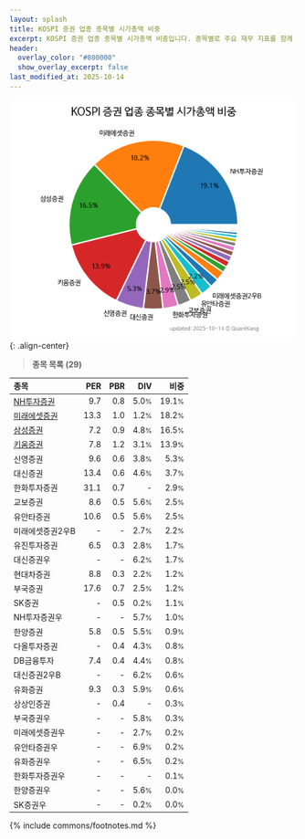 ```yaml
---
layout: splash
title: KOSPI 증권 업종 종목별 시가총액 비중
excerpt: KOSPI 증권 업종 종목별 시가총액 비중입니다. 종목별로 주요 재무 지표를 함께 표시합니다.
header:
  overlay_color: "#800000"
  show_overlay_excerpt: false
last_modified_at: 2025-10-14
---
```



![KOSPI 증권 업종 종목별 시가총액 비중](/stats/sector/images/kospi_업종_증권_종목.png){: .align-center}


> **종목 목록 (29)**<a id="list"></a>

| **종목** | **PER** | **PBR** | **DIV** | **비중** |
| :------- | ------: | ------: | ------: | -------: |
| [NH투자증권](/005940/) | 9.7 | 0.8 | 5.0<small>%</small> | 19.1<small>%</small> |
| [미래에셋증권](/006800/) | 13.3 | 1.0 | 1.2<small>%</small> | 18.2<small>%</small> |
| [삼성증권](/016360/) | 7.2 | 0.9 | 4.8<small>%</small> | 16.5<small>%</small> |
| [키움증권](/039490/) | 7.8 | 1.2 | 3.1<small>%</small> | 13.9<small>%</small> |
| 신영증권 | 9.6 | 0.6 | 3.8<small>%</small> | 5.3<small>%</small> |
| 대신증권 | 13.4 | 0.6 | 4.6<small>%</small> | 3.7<small>%</small> |
| 한화투자증권 | 31.1 | 0.7 | - | 2.9<small>%</small> |
| 교보증권 | 8.6 | 0.5 | 5.6<small>%</small> | 2.5<small>%</small> |
| 유안타증권 | 10.6 | 0.5 | 5.6<small>%</small> | 2.5<small>%</small> |
| 미래에셋증권2우B | - | - | 2.7<small>%</small> | 2.2<small>%</small> |
| 유진투자증권 | 6.5 | 0.3 | 2.8<small>%</small> | 1.7<small>%</small> |
| 대신증권우 | - | - | 6.2<small>%</small> | 1.7<small>%</small> |
| 현대차증권 | 8.8 | 0.3 | 2.2<small>%</small> | 1.2<small>%</small> |
| 부국증권 | 17.6 | 0.7 | 2.5<small>%</small> | 1.2<small>%</small> |
| SK증권 | - | 0.5 | 0.2<small>%</small> | 1.1<small>%</small> |
| NH투자증권우 | - | - | 5.7<small>%</small> | 1.0<small>%</small> |
| 한양증권 | 5.8 | 0.5 | 5.5<small>%</small> | 0.9<small>%</small> |
| 다올투자증권 | - | 0.4 | 4.3<small>%</small> | 0.8<small>%</small> |
| DB금융투자 | 7.4 | 0.4 | 4.4<small>%</small> | 0.8<small>%</small> |
| 대신증권2우B | - | - | 6.2<small>%</small> | 0.6<small>%</small> |
| 유화증권 | 9.3 | 0.3 | 5.9<small>%</small> | 0.6<small>%</small> |
| 상상인증권 | - | 0.4 | - | 0.3<small>%</small> |
| 부국증권우 | - | - | 5.8<small>%</small> | 0.3<small>%</small> |
| 미래에셋증권우 | - | - | 2.7<small>%</small> | 0.2<small>%</small> |
| 유안타증권우 | - | - | 6.9<small>%</small> | 0.2<small>%</small> |
| 유화증권우 | - | - | 6.5<small>%</small> | 0.2<small>%</small> |
| 한화투자증권우 | - | - | - | 0.1<small>%</small> |
| 한양증권우 | - | - | 5.6<small>%</small> | 0.0<small>%</small> |
| SK증권우 | - | - | 0.2<small>%</small> | 0.0<small>%</small> |

{% include commons/footnotes.md %}
